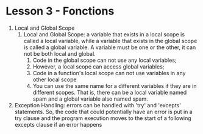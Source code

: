 # Lesson 3 - Fonctions

1. Local and Global Scope
   1. Local and Global Scope: a variable that exists in a local scope is called a local  variable, while a variable that exists in the global scope is called a global variable. A variable must be one or the other, it can not be both local and global.
      1. Code in the global scope can not use any local variables;
      2. However, a local scope can access global variables; 
      3. Code in a function's local scope can not use variables in any other local scope 
      4. You can use the same name for a different variables if they are in different scopes. That is, there can be a local variable named spam and a global variable also named spam.
2. Exception Handling: errors can be handled with 'try' and 'excepts' statements. So, the code that could potentially have an error is put in a try clause and the program execution moves to the start of a following excepts clause if an error happens 